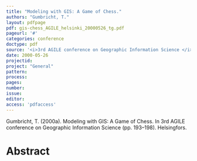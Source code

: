 ```yaml
---
title: "Modeling with GIS: A Game of Chess."
authors: "Gumbricht, T."
layout: pdfpage
pdf: gis-chess_AGILE_helsinki_20000526_tg.pdf
pageurl: '#'
categories: conference
doctype: pdf
source: '<i>3rd AGILE conference on Geographic Information Science </i>(pp. 193–198)'
date: 2000-05-26
projectid:
project: "General"
pattern:
process:
pages:
number:
issue:
editor:
access: 'pdfaccess'
---
```


Gumbricht, T. (2000a). Modeling with GIS: A Game of Chess. In 3rd AGILE conference on Geographic Information Science (pp. 193–198). Helsingfors.

<h1 class='foot-description'>Abstract</h1>
